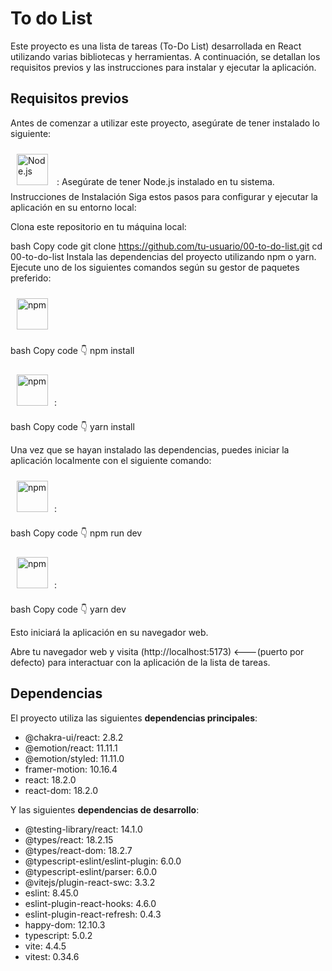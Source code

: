 <h1>To do List </h1>
Este proyecto es una lista de tareas (To-Do List) desarrollada en React utilizando varias bibliotecas y herramientas. A continuación, se detallan los requisitos previos y las instrucciones para instalar y ejecutar la aplicación.


<h2>Requisitos previos </h2>

Antes de comenzar a utilizar este proyecto, asegúrate de tener instalado lo siguiente:

<a href="https://nodejs.org/" target="_blank"><img style="margin: 10px" src="https://profilinator.rishav.dev/skills-assets/nodejs-original-wordmark.svg" alt="Node.js" height="50" /></a> : Asegúrate de tener Node.js instalado en tu sistema.
Instrucciones de Instalación
Siga estos pasos para configurar y ejecutar la aplicación en su entorno local:

Clona este repositorio en tu máquina local:

bash
Copy code
git clone https://github.com/tu-usuario/00-to-do-list.git
cd 00-to-do-list
Instala las dependencias del proyecto utilizando npm o yarn. Ejecute uno de los siguientes comandos según su gestor de paquetes preferido:

<a href="(https://www.npmjs.com/" target="_blank"><img style="margin: 10px" src="https://www.svgrepo.com/show/452077/npm.svg" alt="npm" height="50" /></a>

bash
Copy code 👇
npm install

<a href="https://yarnpkg.com" target="_blank"><img style="margin: 10px" src="https://www.svgrepo.com/show/374205/yarn.svg" alt="npm" height="50" /></a>:

bash
Copy code 👇
yarn install


Una vez que se hayan instalado las dependencias, puedes iniciar la aplicación localmente con el siguiente comando:

<a href="(https://www.npmjs.com/" target="_blank"><img style="margin: 10px" src="https://www.svgrepo.com/show/452077/npm.svg" alt="npm" height="50" /></a>:


bash
Copy code 👇
npm run dev

<a href="https://yarnpkg.com" target="_blank"><img style="margin: 10px" src="https://www.svgrepo.com/show/374205/yarn.svg" alt="npm" height="50" /></a>:

bash
Copy code 👇
yarn dev

Esto iniciará la aplicación en su navegador web.

Abre tu navegador web y visita (http://localhost:5173) <---(puerto por defecto) para interactuar con la aplicación de la lista de tareas.

<h2>Dependencias</h2>

El proyecto utiliza las siguientes  **dependencias principales**:
<ul>
<li> @chakra-ui/react: 2.8.2 </li>
<li> @emotion/react: 11.11.1 </li>
<li> @emotion/styled: 11.11.0 </li>
<li> framer-motion: 10.16.4 </li>
<li> react: 18.2.0 </li>
<li> react-dom: 18.2.0 </li>
</ul>

Y las siguientes **dependencias de desarrollo**:
<ul>
<li> @testing-library/react: 14.1.0 </li>
<li> @types/react: 18.2.15 </li>
<li> @types/react-dom: 18.2.7 </li>
<li> @typescript-eslint/eslint-plugin: 6.0.0 </li>
<li> @typescript-eslint/parser: 6.0.0 </li>
<li> @vitejs/plugin-react-swc: 3.3.2 </li>
<li> eslint: 8.45.0 </li>
<li> eslint-plugin-react-hooks: 4.6.0 </li>
<li> eslint-plugin-react-refresh: 0.4.3 </li>
<li> happy-dom: 12.10.3 </li>
<li> typescript: 5.0.2 </li>
<li> vite: 4.4.5 </li>
<li> vitest: 0.34.6 </li>
</ul>
